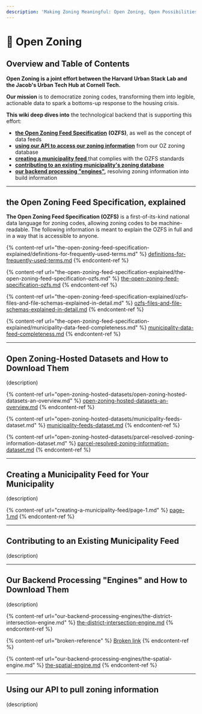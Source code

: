 ```yaml
---
description: 'Making Zoning Meaningful: Open Zoning, Open Possibilities'
---
```


# 🙌 Open Zoning

## Overview and Table of Contents

**Open Zoning is a joint effort between the Harvard Urban Stack Lab and the Jacob's Urban Tech Hub at Cornell Tech.**

**Our  mission** is to democratize zoning codes, transforming them into legible, actionable data to spark a bottoms-up response to the housing crisis.&#x20;

**This wiki deep dives into** the technological backend that is supporting this effort:

* [**the Open Zoning Feed Specification**](./#the-open-zoning-feed-specification-explained) **(OZFS)**, as well as the concept of data feeds
* [**using our API to access our zoning information**](./#using-our-api-to-pull-zoning-information) from our OZ zoning database
* [**creating a municipality feed** ](./#creating-a-municipality-feed)that complies with the OZFS standards
* [**contributing to an existing municipality's zoning database**](./#contributing-to-an-existing-municipalitys-zoning-database)
* [**our backend processing "engines"**](./#our-backend-processing-engines)**,** resolving zoning information into build information

***

## the Open Zoning Feed Specification, explained

**The Open Zoning Feed Specification (OZFS)** is a first-of-its-kind national data language for zoning codes, allowing zoning codes to be machine-readable. The following information is meant to explain the OZFS in full and in a way that is accessible to anyone.

{% content-ref url="the-open-zoning-feed-specification-explained/definitions-for-frequently-used-terms.md" %}
[definitions-for-frequently-used-terms.md](the-open-zoning-feed-specification-explained/definitions-for-frequently-used-terms.md)
{% endcontent-ref %}

{% content-ref url="the-open-zoning-feed-specification-explained/the-open-zoning-feed-specification-ozfs.md" %}
[the-open-zoning-feed-specification-ozfs.md](the-open-zoning-feed-specification-explained/the-open-zoning-feed-specification-ozfs.md)
{% endcontent-ref %}

{% content-ref url="the-open-zoning-feed-specification-explained/ozfs-files-and-file-schemas-explained-in-detail.md" %}
[ozfs-files-and-file-schemas-explained-in-detail.md](the-open-zoning-feed-specification-explained/ozfs-files-and-file-schemas-explained-in-detail.md)
{% endcontent-ref %}

{% content-ref url="the-open-zoning-feed-specification-explained/municipality-data-feed-completeness.md" %}
[municipality-data-feed-completeness.md](the-open-zoning-feed-specification-explained/municipality-data-feed-completeness.md)
{% endcontent-ref %}

***

## Open Zoning-Hosted Datasets and How to Download Them

(description)

{% content-ref url="open-zoning-hosted-datasets/open-zoning-hosted-datasets-an-overview.md" %}
[open-zoning-hosted-datasets-an-overview.md](open-zoning-hosted-datasets/open-zoning-hosted-datasets-an-overview.md)
{% endcontent-ref %}

{% content-ref url="open-zoning-hosted-datasets/municipality-feeds-dataset.md" %}
[municipality-feeds-dataset.md](open-zoning-hosted-datasets/municipality-feeds-dataset.md)
{% endcontent-ref %}

{% content-ref url="open-zoning-hosted-datasets/parcel-resolved-zoning-information-dataset.md" %}
[parcel-resolved-zoning-information-dataset.md](open-zoning-hosted-datasets/parcel-resolved-zoning-information-dataset.md)
{% endcontent-ref %}

***

## Creating a Municipality Feed for Your Municipality

(description)

{% content-ref url="creating-a-municipality-feed/page-1.md" %}
[page-1.md](creating-a-municipality-feed/page-1.md)
{% endcontent-ref %}

***

## Contributing to an Existing Municipality Feed

(description)

***

## Our Backend Processing "Engines" and How to Download Them&#x20;

(description)

{% content-ref url="our-backend-processing-engines/the-district-intersection-engine.md" %}
[the-district-intersection-engine.md](our-backend-processing-engines/the-district-intersection-engine.md)
{% endcontent-ref %}

{% content-ref url="broken-reference" %}
[Broken link](broken-reference)
{% endcontent-ref %}

{% content-ref url="our-backend-processing-engines/the-spatial-engine.md" %}
[the-spatial-engine.md](our-backend-processing-engines/the-spatial-engine.md)
{% endcontent-ref %}

***

## Using our API to pull zoning information

(description)
